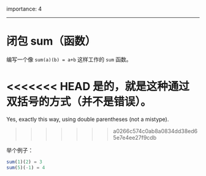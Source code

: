 importance: 4

---

# 闭包 sum（函数）

编写一个像 `sum(a)(b) = a+b` 这样工作的 `sum` 函数。

<<<<<<< HEAD
是的，就是这种通过双括号的方式（并不是错误）。
=======
Yes, exactly this way, using double parentheses (not a mistype).
>>>>>>> a0266c574c0ab8a0834dd38ed65e7e4ee27f9cdb

举个例子：

```js
sum(1)(2) = 3
sum(5)(-1) = 4
```


